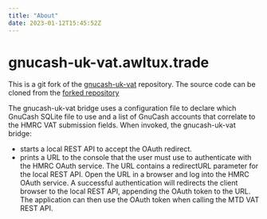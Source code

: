 ```yaml
---
title: "About"
date: 2023-01-12T15:45:52Z
---
```


# gnucash-uk-vat.awltux.trade
This is a git fork of the [gnucash-uk-vat](https://github.com/cybermaggedon/gnucash-uk-vat) repository.
The source code can be cloned from the [forked repository](https://github.com/awltux/gnucash-uk-vat)

The gnucash-uk-vat bridge uses a configuration file to declare which GnuCash SQLite file to use 
and a list of GnuCash accounts that correlate to the HMRC VAT submission fields.
When invoked, the gnucash-uk-vat bridge:
* starts a local REST API to accept the OAuth redirect.
* prints a URL to the console that the user must use to authenticate with the HMRC OAuth service. The URL contains a redirectURL parameter for the local REST API. 
Open the URL in a browser and log into the HMRC OAuth service. A successful authentication will redirects the client browser to the local REST API, appending the OAuth token to the URL.
The application can then use the OAuth token when calling the MTD VAT REST API.
